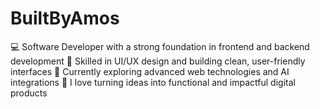 # BuiltByAmos
💻 Software Developer with a strong foundation in frontend and backend development  🎨 Skilled in UI/UX design and building clean, user-friendly interfaces  🌱 Currently exploring advanced web technologies and AI integrations  🧠 I love turning ideas into functional and impactful digital products  

